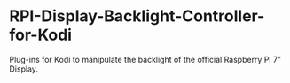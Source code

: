 # RPI-Display-Backlight-Controller-for-Kodi
Plug-ins for Kodi to manipulate the backlight of the official Raspberry Pi 7" Display.
